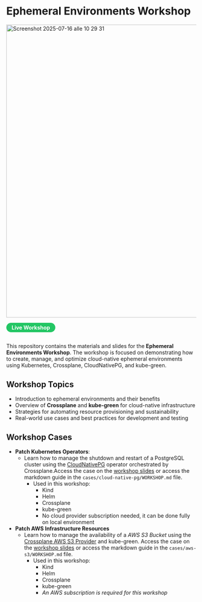 # Ephemeral Environments Workshop

<img width="1103" height="777" alt="Screenshot 2025-07-16 alle 10 29 31" src="https://github.com/user-attachments/assets/162a4149-0611-4afd-baec-be27f22ac415" />

<a href="https://graz-dev.github.io/ephemeral-environments-workshop/#/" target="_blank" style="display: inline-block; background: #23c664; color: #fff; font-weight: bold; padding: 0.3em 1em; border-radius: 16px; text-decoration: none; margin-bottom: 1em;">Live Workshop</a>

This repository contains the materials and slides for the **Ephemeral Environments Workshop**. The workshop is focused on demonstrating how to create, manage, and optimize cloud-native ephemeral environments using Kubernetes, Crossplane, CloudNativePG, and kube-green.

## Workshop Topics

- Introduction to ephemeral environments and their benefits
- Overview of **Crossplane** and **kube-green** for cloud-native infrastructure
- Strategies for automating resource provisioning and sustainability
- Real-world use cases and best practices for development and testing

## Workshop Cases

- **Patch Kubernetes Operators**: 
  - Learn how to manage the shutdown and restart of a PostgreSQL cluster using the [CloudNativePG](https://cloudnative-pg.io/) operator orchestrated by Crossplane.Access the case on the [workshop slides](https://graz-dev.github.io/ephemeral-environments-workshop/#/9) or access the markdown guide in the `cases/cloud-native-pg/WORKSHOP.md` file.
    - Used in this workshop:
      - Kind
      - Helm
      - Crossplane
      - kube-green
      - No cloud provider subscription needed, it can be done fully on local environment
- **Patch AWS Infrastructure Resources**
  - Learn how to manage the availability of a *AWS S3 Bucket* using the [Crossplane AWS S3 Provider](https://marketplace.upbound.io/providers/upbound/provider-aws-s3/v1.23.1) and kube-green. Access the case on the [workshop slides](WIP) or access the markdown guide in the `cases/aws-s3/WORKSHOP.md` file.
    - Used in this workshop:
      - Kind
      - Helm
      - Crossplane
      - kube-green
      - *An AWS subscription is required for this workshop*

